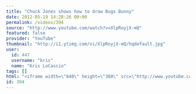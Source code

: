 ```yaml
---
title: "Chuck Jones shows how to draw Bugs Bunny"
date: 2012-05-19 14:28:26 00:00
permalink: /videos/394
source: "http://www.youtube.com/watch?v=XlpRoyjX-mQ"
featured: false
provider: "YouTube"
thumbnail: "http://i1.ytimg.com/vi/XlpRoyjX-mQ/hqdefault.jpg"
user:
  id: 447
  username: "kris"
  name: "Kris LoCascio"
tags: []
html: "<iframe width=\"640\" height=\"360\" src=\"http://www.youtube.com/embed/XlpRoyjX-mQ?wmode=transparent&fs=1&feature=oembed\" frameborder=\"0\" allowfullscreen></iframe>"
id: 394
---
```


